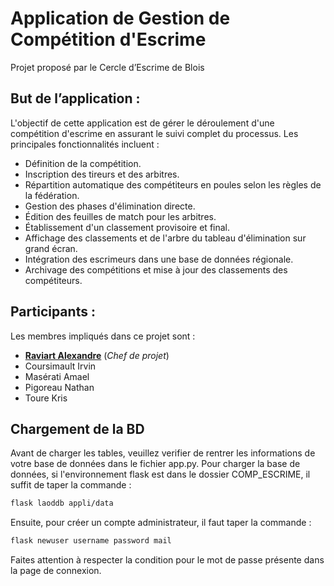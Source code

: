 # Application de Gestion de Compétition d'Escrime

Projet proposé par le Cercle d’Escrime de Blois

## But de l’application :

L'objectif de cette application est de gérer le déroulement d'une compétition d'escrime en assurant le suivi complet du processus. Les principales fonctionnalités incluent :

- Définition de la compétition.
- Inscription des tireurs et des arbitres.
- Répartition automatique des compétiteurs en poules selon les règles de la fédération.
- Gestion des phases d'élimination directe.
- Édition des feuilles de match pour les arbitres.
- Établissement d'un classement provisoire et final.
- Affichage des classements et de l'arbre du tableau d'élimination sur grand écran.
- Intégration des escrimeurs dans une base de données régionale.
- Archivage des compétitions et mise à jour des classements des compétiteurs.

## Participants :

Les membres impliqués dans ce projet sont :

- <u>**Raviart Alexandre**</u> (*Chef de projet*)
- Coursimault Irvin
- Masérati Amael
- Pigoreau Nathan 
- Toure Kris



## Chargement de la BD

Avant de charger les tables, veuillez verifier de rentrer les informations de votre base de données dans le fichier app.py.
Pour charger la base de données, si l'environnement flask est dans le dossier COMP_ESCRIME, il suffit de taper la commande : 

```bash
flask laoddb appli/data
```

Ensuite, pour créer un compte administrateur, il faut taper la commande :

```bash
flask newuser username password mail
```

Faites attention à respecter la condition pour le mot de passe présente dans la page de connexion.
